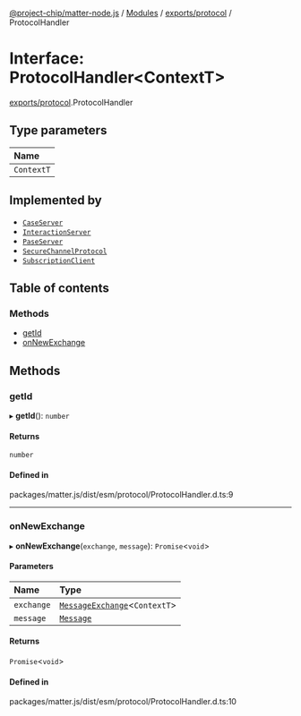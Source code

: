 [@project-chip/matter-node.js](../README.md) / [Modules](../modules.md) / [exports/protocol](../modules/exports_protocol.md) / ProtocolHandler

# Interface: ProtocolHandler<ContextT\>

[exports/protocol](../modules/exports_protocol.md).ProtocolHandler

## Type parameters

| Name |
| :------ |
| `ContextT` |

## Implemented by

- [`CaseServer`](../classes/exports_session.CaseServer.md)
- [`InteractionServer`](../classes/exports_interaction.InteractionServer.md)
- [`PaseServer`](../classes/exports_session.PaseServer.md)
- [`SecureChannelProtocol`](../classes/exports_securechannel.SecureChannelProtocol.md)
- [`SubscriptionClient`](../classes/exports_interaction.SubscriptionClient.md)

## Table of contents

### Methods

- [getId](exports_protocol.ProtocolHandler.md#getid)
- [onNewExchange](exports_protocol.ProtocolHandler.md#onnewexchange)

## Methods

### getId

▸ **getId**(): `number`

#### Returns

`number`

#### Defined in

packages/matter.js/dist/esm/protocol/ProtocolHandler.d.ts:9

___

### onNewExchange

▸ **onNewExchange**(`exchange`, `message`): `Promise`<`void`\>

#### Parameters

| Name | Type |
| :------ | :------ |
| `exchange` | [`MessageExchange`](../classes/exports_protocol.MessageExchange.md)<`ContextT`\> |
| `message` | [`Message`](exports_codec.Message.md) |

#### Returns

`Promise`<`void`\>

#### Defined in

packages/matter.js/dist/esm/protocol/ProtocolHandler.d.ts:10
